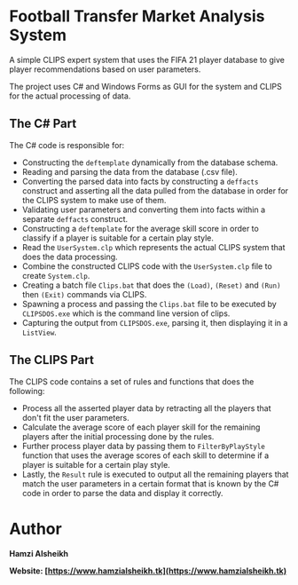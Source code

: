 # Football Transfer Market Analysis System
A simple CLIPS expert system that uses the FIFA 21 player database to give player recommendations based on user parameters.

The project uses C# and Windows Forms as GUI for the system and CLIPS for the actual processing of data.

## The C# Part
The C# code is responsible for: 
- Constructing the `deftemplate` dynamically from the database schema.
- Reading and parsing the data from the database (.csv file).
- Converting the parsed data into facts by constructing a `deffacts` construct and asserting all the data pulled from the database in order for the CLIPS system to make use of them.
- Validating user parameters and converting them into facts within a separate `deffacts` construct.
- Constructing a `deftemplate` for the average skill score in order to classify if a player is suitable for a certain play style.
- Read the `UserSystem.clp` which represents the actual CLIPS system that does the data processing.
- Combine the constructed CLIPS code with the `UserSystem.clp` file to create `System.clp`.
- Creating a batch file `Clips.bat` that does the `(Load)`, `(Reset)` and `(Run)` then `(Exit)` commands via CLIPS.
- Spawning a process and passing the `Clips.bat` file to be executed by `CLIPSDOS.exe` which is the command line version of clips.
- Capturing the output from `CLIPSDOS.exe`, parsing it, then displaying it in a `ListView`.

## The CLIPS Part
The CLIPS code contains a set of rules and functions that does the following:
- Process all the asserted player data by retracting all the players that don't fit the user parameters.
- Calculate the average score of each player skill for the remaining players after the initial processing done by the rules.
- Further process player data by passing them to `FilterByPlayStyle` function that uses the average scores of each skill to determine if a player is suitable for a certain play style. 
- Lastly, the `Result` rule is executed to output all the remaining players that match the user parameters in a certain format that is known by the C# code in order to parse the data and display it correctly.

# Author
**Hamzi Alsheikh**

**Website: [https://www.hamzialsheikh.tk](https://www.hamzialsheikh.tk)**
